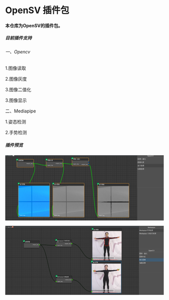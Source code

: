 # OpenSV 插件包
#### 本仓库为OpenSV的插件包。
##### 目前插件支持
###### 一、Opencv
1.图像读取

2.图像灰度

3.图像二值化

3.图像显示





二、Mediapipe

1.姿态检测

2.手势检测



##### 插件预览
![image](images/Xm-SYlUGG1JhoVZeV4MQGTgTzFhneWH3-P8TFr_NFJI.png)

![image](images/AxWrwTsVA6I5D6umrjEh47HMEZ3M1ZDYmbt64c1xhOA.png)



